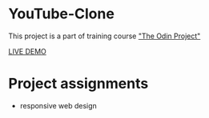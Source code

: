 # YouTube-Clone
This project is a part of training course ["The Odin Project"](https://www.theodinproject.com/paths/full-stack-javascript/courses/html-and-css/lessons/embedding-images-and-video)

[LIVE DEMO](https://sirjohnsem.github.io/YouTube-Clone/)

# Project assignments
- responsive web design
